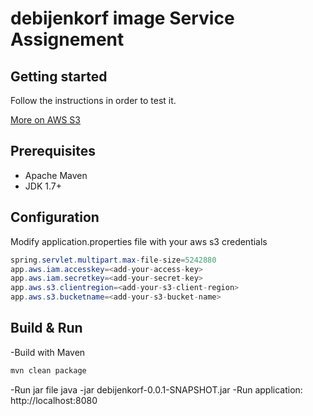 # debijenkorf image Service Assignement
## Getting started
Follow the instructions in order to test it.

[More on AWS S3](https://docs.aws.amazon.com/s3/index.html)

## Prerequisites
 - Apache Maven
 - JDK 1.7+
 
 ## Configuration
Modify application.properties file with your aws s3 credentials

```java
spring.servlet.multipart.max-file-size=5242880
app.aws.iam.accesskey=<add-your-access-key>
app.aws.iam.secretkey=<add-your-secret-key>
app.aws.s3.clientregion=<add-your-s3-client-region>
app.aws.s3.bucketname=<add-your-s3-bucket-name>
```
 ## Build & Run
 -Build with Maven
 
```bash
mvn clean package
```
 -Run jar file
 java -jar debijenkorf-0.0.1-SNAPSHOT.jar 
-Run application: http://localhost:8080
 
 
 
